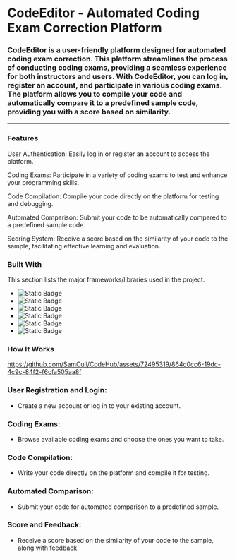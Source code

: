 # CodeEditor - Automated Coding Exam Correction Platform
### CodeEditor is a user-friendly platform designed for automated coding exam correction. This platform streamlines the process of conducting coding exams, providing a seamless experience for both instructors and users. With CodeEditor, you can log in, register an account, and participate in various coding exams. The platform allows you to compile your code and automatically compare it to a predefined sample code, providing you with a score based on similarity.
--------------------------------------------------------------------------------------------------------------------------------------------------------------------
### Features
User Authentication: Easily log in or register an account to access the platform.

Coding Exams: Participate in a variety of coding exams to test and enhance your programming skills.

Code Compilation: Compile your code directly on the platform for testing and debugging.

Automated Comparison: Submit your code to be automatically compared to a predefined sample code.

Scoring System: Receive a score based on the similarity of your code to the sample, facilitating effective learning and evaluation.

### Built With
This section lists the major frameworks/libraries used in the project. 
* ![Static Badge](https://img.shields.io/badge/HTML-red)
* ![Static Badge](https://img.shields.io/badge/CSS-blue)
* ![Static Badge](https://img.shields.io/badge/JAVASCRIPT-orange)
* ![Static Badge](https://img.shields.io/badge/PYTHON-blue)
* ![Static Badge](https://img.shields.io/badge/MONGO-darkgreen)
* ![Static Badge](https://img.shields.io/badge/NETLIFY-skyblue)

### How It Works
https://github.com/SamCull/CodeHub/assets/72495319/864c0cc6-19dc-4c9c-84f2-f6cfa505aa8f

### User Registration and Login:
* Create a new account or log in to your existing account.

### Coding Exams:
* Browse available coding exams and choose the ones you want to take.

### Code Compilation:
* Write your code directly on the platform and compile it for testing.

### Automated Comparison:
* Submit your code for automated comparison to a predefined sample.

### Score and Feedback:
* Receive a score based on the similarity of your code to the sample, along with feedback.
